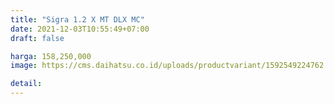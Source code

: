 ```yaml
---
title: "Sigra 1.2 X MT DLX MC"
date: 2021-12-03T10:55:49+07:00
draft: false

harga: 158,250,000
image: https://cms.daihatsu.co.id/uploads/productvariant/1592549224762.png

detail: 
---
```


